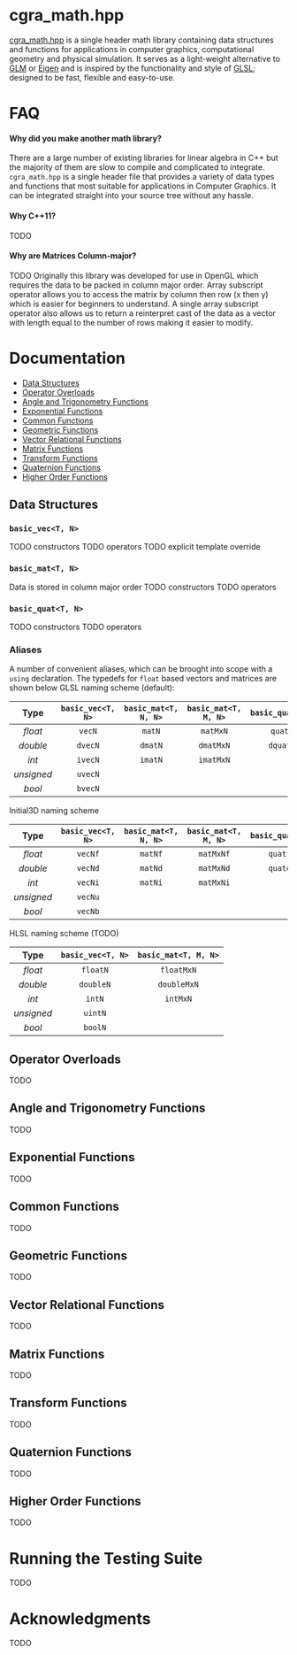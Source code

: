# cgra_math.hpp

[cgra_math.hpp](/cgra_math.hpp) is a single header math library containing data structures and functions for applications in computer graphics, computational geometry and physical simulation. It serves as a light-weight alternative to [GLM](http://glm.g-truc.net/) or [Eigen](http://eigen.tuxfamily.org/) and is inspired by the functionality and style of [GLSL](https://www.opengl.org/registry/); designed to be fast, flexible and easy-to-use.


# FAQ

#### Why did you make another math library?

There are a large number of existing libraries for linear algebra in C++ but the majority of them are slow to compile and  complicated to integrate. `cgra_math.hpp` is a single header file that provides a variety of data types and functions that most suitable for applications in Computer Graphics. It can be integrated straight into your source tree without any hassle.

#### Why C++11?

TODO

#### Why are Matrices Column-major?

TODO
Originally this library was developed for use in OpenGL which requires the data to be packed in column major order.
Array subscript operator allows you to access the matrix by column then row (x then y) which is easier for beginners to understand. A single array subscript operator also allows us to return a reinterpret cast of the data as a vector with length equal to the number of rows making it easier to modify.


# Documentation

* [Data Structures](#data-structures)
* [Operator Overloads](#operator-overloads)
* [Angle and Trigonometry Functions](#angle-and-trigonometry-functions)
* [Exponential Functions](#exponential-functions)
* [Common Functions](#common-functions)
* [Geometric Functions](#geometric-functions)
* [Vector Relational Functions](#vector-relational-functions)
* [Matrix Functions](#matrix-functions)
* [Transform Functions](#transform-functions)
* [Quaternion Functions](#quaternion-functions)
* [Higher Order Functions](#higher-order-functions)


## Data Structures

### `basic_vec<T, N>`
TODO constructors
TODO operators
TODO explicit template override

### `basic_mat<T, N>`
Data is stored in column major order
TODO constructors
TODO operators

### `basic_quat<T, N>`
TODO constructors
TODO operators

### Aliases

A number of convenient aliases, which can be brought into scope with a `using` declaration. The typedefs for `float` based vectors and matrices are shown below GLSL naming scheme (default):

|    Type    | `basic_vec<T, N>` | `basic_mat<T, N, N>` | `basic_mat<T, M, N>` | `basic_quat<T>` |
|:----------:|:-----------------:|:--------------------:|:--------------------:|:---------------:|
|   *float*  |       `vecN`      |        `matN`        |       `matMxN`       |      `quat`     |
|  *double*  |      `dvecN`      |        `dmatN`       |       `dmatMxN`      |     `dquat`     |
|    *int*   |      `ivecN`      |        `imatN`       |       `imatMxN`      |                 |
| *unsigned* |      `uvecN`      |                      |                      |                 |
|   *bool*   |      `bvecN`      |                      |                      |                 |

Initial3D naming scheme

|    Type    | `basic_vec<T, N>` | `basic_mat<T, N, N>` | `basic_mat<T, M, N>` | `basic_quat<T>` |
|:----------:|:-----------------:|:--------------------:|:--------------------:|:---------------:|
|   *float*  |      `vecNf`      |        `matNf`       |       `matMxNf`      |     `quatf`     |
|  *double*  |      `vecNd`      |        `matNd`       |       `matMxNd`      |     `quatd`     |
|    *int*   |      `vecNi`      |        `matNi`       |       `matMxNi`      |                 |
| *unsigned* |      `vecNu`      |                      |                      |                 |
|   *bool*   |      `vecNb`      |                      |                      |                 |

HLSL naming scheme (TODO)

|    Type    | `basic_vec<T, N>` | `basic_mat<T, M, N>` |
|:----------:|:-----------------:|:--------------------:|
|   *float*  |      `floatN`     |      `floatMxN`      |
|  *double*  |     `doubleN`     |      `doubleMxN`     |
|    *int*   |       `intN`      |       `intMxN`       |
| *unsigned* |      `uintN`      |                      |
|   *bool*   |      `boolN`      |                      |


## Operator Overloads

TODO

## Angle and Trigonometry Functions

TODO

## Exponential Functions

TODO

## Common Functions

TODO

## Geometric Functions

TODO

## Vector Relational Functions

TODO

## Matrix Functions

TODO

## Transform Functions

TODO

## Quaternion Functions

TODO

## Higher Order Functions

TODO

# Running the Testing Suite

TODO

# Acknowledgments

TODO